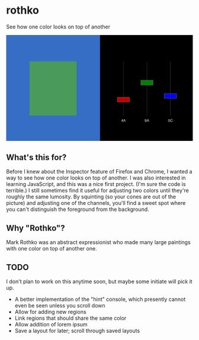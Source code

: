 # rothko
See how one color looks on top of another

![screenshot](img/rk-ss-50pct.png)

## What's this for?
Before I knew about the Inspector feature of Firefox and Chrome, I wanted a way to see how one color looks on top of another.
I was also interested in learning JavaScript, and this was a nice first project.
(I'm sure the code is terrible.)
I still sometimes find it useful for adjusting two colors until they're roughly the same lumosity.  By squinting (so your cones are out of the picture) and adjusting one of the channels, you'll find a sweet spot where you can't distinguish the foreground from the background.

## Why "Rothko"?
Mark Rothko was an abstract expressionist who made many large paintings with one color on top of another one.

## TODO
I don't plan to work on this anytime soon, but maybe some initiate will pick it up.
* A better implementation of the "hint" console, which presently cannot even be seen unless you scroll down
* Allow for adding new regions
* Link regions that should share the same color
* Allow addition of lorem ipsum
* Save a layout for later; scroll through saved layouts
